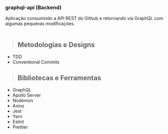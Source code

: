 <h3> 
    graphql-api (Backend)
</h3>
Aplicação consumindo a API REST do Github e retornando via GraphQL com algumas pequenas modificações.
<br />
<br />

> ## Metodologias e Designs

- TDD
- Conventional Commits

> ## Bibliotecas e Ferramentas

- GraphQL
- Apollo Server
- Nodemon
- Axios
- Jest
- Yarn
- Eslint
- Prettier
